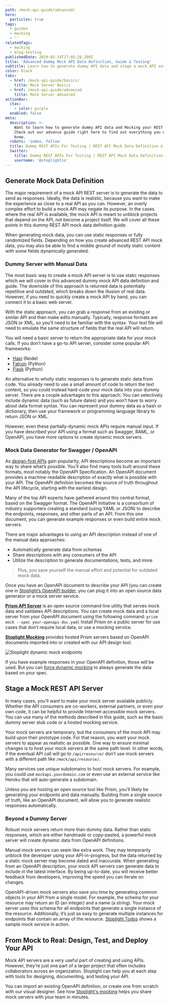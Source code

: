 ```yaml
---
path: /mock-api-guide/advanced/
hero:
  particles: true
tags:
  - guides
  - mocking
  - ''
relatedTags:
  - mocking
  - blog-testing
publishedDate: 2019-03-14T17:05:26.209Z
title: 'Advanced Dummy Mock API Data Definition, Guide & Testing'
subtitle: Learn how to generate dummy API data and stage a mock API server
color: black
tabs:
  - href: /mock-api-guide/basics/
    title: Mock Server Basics
  - href: /mock-api-guide/advanced
    title: Mock Server Advanced
actionBar:
  ctas:
    - color: purple
  enabled: false
meta:
  description: >-
    Want to learn how to generate dummy API data and Mocking your REST API?
    Check out our advance guide right here to find out everything you need to
    know.
  robots: 'index, follow'
  title: Dummy REST APIs For Testing | REST API Mock Data Definition & Tools Guide
  twitter:
    title: Dummy REST APIs For Testing | REST API Mock Data Definition & Tools Guide
    username: '@stoplightio'
---
```


## Generate Mock Data Definition

The major requirement of a mock API REST server is to generate the data to send as responses. Ideally, the data is realistic, because you want to make the experience as close to a real API as you can. However, an overly complex effort to build a mock API may negate its purpose. In the cases where the real API is available, the mock API is meant to unblock projects that depend on the API, not become a project itself. We will cover all these points in this dummy REST API mock data definition guide.

When generating mock data, you can use static responses or fully randomized fields. Depending on how you create advanced REST API mock data, you may also be able to find a middle ground of mostly static content with some fields dynamically generated.

### Dummy Server with Manual Data

The most basic way to create a mock API server is to use static responses which we will cover in this advanced dummy mock API data definition and guide. The downside of this approach is returned data is potentially repetitive and outdated, which breaks down the illusion of real data. However, if you need to quickly create a mock API by hand, you can connect it to a basic web server.

With the static approach, you can grab a response from an existing or similar API and then make edits manually. Typically, response formats are JSON or XML, so you’ll need to be familiar with the syntax. Your text file will need to emulate the same structure of fields that the real API will return.

You will need a basic server to return the appropriate data for your mock calls. If you don’t have a go-to API server, consider some popular API frameworks:

- [Hapi](https://hapijs.com/) (Node)
- [Falcon](https://github.com/falconry/falcon) (Python)
- [Flask](http://flask.pocoo.org/) (Python)

An alternative to wholly static responses is to generate static data from code. You already need to use a small amount of code to return the text content, so you could instead hard-code your mock data into your dummy server. There are a couple advantages to this approach: You can selectively include dynamic data (such as future dates) and you won’t have to worry about data format syntax. You can represent your dummy data as a hash or dictionary, then use your framework or programming language library to return JSON or XML.

However, even these partially-dynamic mock APIs require manual input. If you have described your API using a format such as Swagger, RAML, or OpenAPI, you have more options to create dynamic mock servers.

### Mock Data Generator for Swagger / OpenAPI

As [design-first APIs](/api-design-guide/basics/) gain popularity, API descriptions become an important way to share what’s possible. You’ll also find many tools built around these formats, most notably the OpenAPI Specification. An OpenAPI document provides a machine-readable description of exactly what is possible with your API. The OpenAPI definition becomes the source of truth throughout the API lifecycle, starting with the earliest design.

Many of the top API experts have gathered around this central format, based on the Swagger format. The OpenAPI Initiative is a consortium of industry supporters creating a standard (using YAML or JSON) to describe the endpoints, responses, and other parts of an API. From this one document, you can generate example responses or even build entire mock servers.

There are major advantages to using an API description instead of one of the manual data approaches:

- Automatically generate data from schemas
- Share descriptions with any consumers of the API
- Utilize the description to generate documentations, tests, and more

> Plus, you save yourself the manual effort and potential for outdated mock data.

Once you have an OpenAPI document to describe your API (you can create one in [Stoplight’s OpenAPI builder](/design/), you can plug it into an open source data generator or a mock server service.

**[Prism API Server](https://github.com/stoplightio/prism)** is an open source command line utility that serves mock data and validates API descriptions. You can create mock data and a local server from your OpenAPI document using the following command:
`prism mock --spec your-openapi-doc.yaml`
Install Prism on a public server for use cases that don’t require local data, or use a mocking service.

**[Stoplight Mocking](https://stoplight.io/mocking/)** provides hosted Prism servers based on OpenAPI documents imported into or created with our API design tool.

![Stoplight dynamic mock endpoints](/images/dynamic-mocking.png 'Stoplight dynamic mock endpoints')

If you have example responses in your OpenAPI definition, those will be used. But you can [force dynamic mocking](https://docs.stoplight.io/mocking/dynamic-mocking) to always generate the data based on your spec.

## Stage a Mock REST API Server

In many cases, you’ll want to make your mock server available publicly. Whether the API consumers are co-workers, external partners, or even your own code, it can be helpful to provide Internet-accessible mock servers. You can use many of the methods described in this guide, such as the basic dummy server stub code or a hosted mocking service.

Your mock servers are temporary, but the consumers of the mock API may build upon their prototype code. For that reason, you want your mock servers to appear as realistic as possible. One way to ensure minimal changes is to host your mock servers at the same path level. In other words, if the eventual API call will go to `/api/resource/` don’t use mock servers with a different path like `/mock/api/resource/`.

Many services use unique subdomains to host mock servers. For example, you could use `mockapi.yourdomain.com` or even use an external service like Heroku that will auto-generate a subdomain.

Unless you are hosting an open source tool like Prism, you’ll likely be generating your endpoints and data manually. Building from a single source of truth, like an OpenAPI document, will allow you to generate realistic responses automatically.

### Beyond a Dummy Server

Robust mock servers return more than dummy data. Rather than static responses, which are either handmade or copy-pasted, a powerful mock server will create dynamic data from OpenAPI definitions.

Manual mock servers can seem like extra work. They may temporarily unblock the developer using your API-in-progress, but the data returned by a static mock server may become dated and inaccurate. When generating from an OpenAPI description, your mock API servers can generate data to include in the latest interface. By being up-to-date, you will receive better feedback from developers, improving the speed you can iterate on changes.

OpenAPI-driven mock servers also save you time by generating common objects in your API from a single model. For example, the schema for your resource may return an ID (an integer) and a name (a string). Your mock server uses this schema for all endpoints that generate a single instance of the resource. Additionally, it’s just as easy to generate multiple instances for endpoints that contain an array of the resource.
[Stoplight Todos](http://todos.stoplight.io/) shows a sample mock service in action.

## From Mock to Real: Design, Test, and Deploy Your API

Mock API servers are a very useful part of creating and using APIs. However, they’re just one part of a larger project that often includes collaborators across an organization. Stoplight can help you at each step with tools for designing, documenting, and testing your API.

You can import an existing OpenAPI definition, or create one from scratch with our visual designer. See how [Stoplight's mocking](https://stoplight.io/mocking/) helps you share mock servers with your team in minutes.
